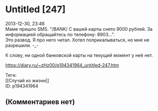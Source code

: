 Untitled [247]
==============

  
2013-12-30, 23:46  
 Маме пришло SMS. "/BANK/ С вашей карты снято 9000 рублей. За информацией обращайтесь по телефону: 8903...".   
 Это развод. Я про него читал. Хотел поприкалываться, но мне не разрешили. -\_-   
   
 К слову, ни одной банковской карты на текущий момент у неё нет.   
  
<https://diary.ru/~zHz00/p194341964_untitled-247.htm>  
  
Теги:  
[[Случай из жизни]]  
ID: p194341964  


(Комментариев нет)
------------------